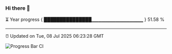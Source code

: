 ### Hi there 👋

⏳ Year progress { ███████████████▁▁▁▁▁▁▁▁▁▁▁▁▁▁▁ } 51.58 %

---

⏰ Updated on Tue, 08 Jul 2025 06:23:28 GMT

![Progress Bar CI](https://github.com/liununu/liununu/workflows/Progress%20Bar%20CI/badge.svg)
